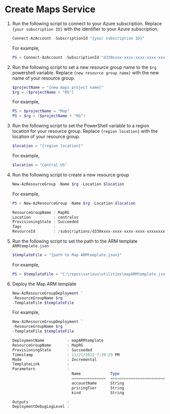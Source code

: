 # Create Maps Service

1. Run the following script to connect to your Azure subscription. Replace `{your subscription ID}` with the identifier to your Azure subscription.

    ```powershell
    Connect-AzAccount -SubscriptionId "{your subscription ID}"
    ```

    For example,

    ```powershell
    PS > Connect-AzAccount -SubscriptionId "d330xxxx-xxxx-xxxx-xxxx-xxxxxxxxabda"
    ```

1. Run the following script to set a new resource group name to the `$rg` powershell variable. Replace `{new resource group name}` with the new name of your resource group.

    ```powershell
    $projectName = "{new maps project name}"
    $rg = ($projectName + "RG")
    ```

    For example,

    ```powershell
    PS > $projectName = "Map"
    PS > $rg = ($projectName + "RG")
    ```

1. Run the following script to set the PowerShell variable to a region location for your resource group.  Replace `{region location}` with the location of your resource group.

    ```powershell
    $location = "{region location}"
    ```

    For example,

    ```powershell
    $location = "Central US"
    ```

1. Run the following script to create a new resource group

    ```powershell
    New-AzResourceGroup -Name $rg -Location $location
    ```

    For example,

    ```powershell
    PS > New-AzResourceGroup -Name $rg -Location $location

    ResourceGroupName : MapRG
    Location          : centralus
    ProvisioningState : Succeeded
    Tags              : 
    ResourceId        : /subscriptions/d330xxxx-xxxx-xxxx-xxxx-xxxxxxxxabda/resourceGroups/MessagingRG
    
    ```

1. Run the following script to set the path to the ARM template `ARMtemplate.json`

    ```powershell
    $templateFile = "{path to Map ARMtemplate.json}"
    ```

    For example,

    ```powershell
    PS > $templateFile = "C:\repos\various\utilities\mapARMtemplate.json"
    ```

1. Deploy the Map ARM template

    ```powershell
    New-AzResourceGroupDeployment `
    -ResourceGroupName $rg `
    -TemplateFile $templateFile
    ```

    For example,

    ```powershell
    New-AzResourceGroupDeployment `
    -ResourceGroupName $rg `
    -TemplateFile $templateFile

    DeploymentName          : mapARMtemplate
    ResourceGroupName       : MapRG
    ProvisioningState       : Succeeded
    Timestamp               : 11/21/2022 7:39:29 PM
    Mode                    : Incremental
    TemplateLink            : 
    Parameters              : 
                              Name             Type                       Value
                              ===============  =========================  ==========
                              accountName      String                     "xxxxxxxxxx"
                              pricingTier      String                     "S0"
                              kind             String                     "Gen1"
    
    Outputs                 : 
    DeploymentDebugLogLevel : 
    ```
